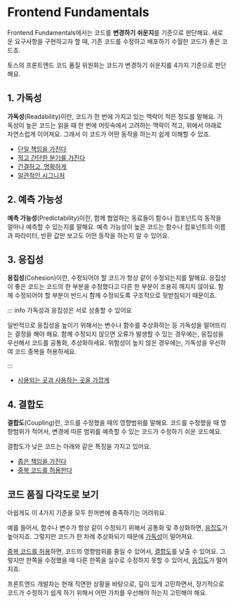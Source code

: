 # Frontend Fundamentals

Frontend Fundamentals에서는 코드를 **변경하기 쉬운지**를 기준으로 판단해요.
새로운 요구사항을 구현하고자 할 때, 기존 코드를 수정하고 배포하기 수월한 코드가 좋은 코드죠.

토스의 프론트엔드 코드 품질 위원회는 코드가 변경하기 쉬운지를 4가지 기준으로 판단해요. 

## 1. 가독성

**가독성**(Readability)이란, 코드가 한 번에 가지고 있는 맥락이 적은 정도를 말해요.
가독성이 높은 코드는 읽을 때 한 번에 머릿속에서 고려하는 맥락이 적고, 위에서 아래로 자연스럽게 이어져요.
그래서 이 코드가 어떤 동작을 하는지 쉽게 이해할 수 있죠.

- [단일 책임을 가진다](./principles/single-responsibility.md)
- [적고 간단한 분기를 가진다](./principles/less-branches.md)
- [간결하고, 명확하게](./principles/return-values-should-be-explicit.md)
- [일관적인 시그니처](./principles/use-predictable-pattern.md)

## 2. 예측 가능성

**예측 가능성**(Predictability)이란, 함께 협업하는 동료들이 함수나 컴포넌트의 동작을 얼마나 예측할 수 있는지를 말해요.
예측 가능성이 높은 코드는 함수나 컴포넌트의 이름과 파라미터, 반환 값만 보고도 어떤 동작을 하는지 알 수 있어요.

## 3. 응집성

**응집성**(Cohesion)이란, 수정되어야 할 코드가 항상 같이 수정되는지를 말해요. 
응집성이 좋은 코드는 코드의 한 부분을 수정했다고 다른 한 부분이 조용히 깨지지 않아요.
함께 수정되어야 할 부분이 반드시 함께 수정되도록 구조적으로 뒷받침되기 때문이죠.

::: info 가독성과 응집성은 서로 상충할 수 있어요

일반적으로 응집성을 높이기 위해서는 변수나 함수를 추상화하는 등 가독성을 떨어뜨리는 결정을 해야 해요.
함께 수정되지 않으면 오류가 발생할 수 있는 경우에는, 응집성을 우선해서 코드를 공통화, 추상화하세요.
위험성이 높지 않은 경우에는, 가독성을 우선하여 코드 중복을 허용하세요.

:::

- [사용되는 곳과 사용하는 곳을 가깝게](./principles/keep-usage-close-it-used.md)

## 4. 결합도

**결합도**(Coupling)란, 코드를 수정했을 때의 영향범위를 말해요. 
코드를 수정했을 때 영향범위가 적어서, 변경에 따른 범위를 예측할 수 있는 코드가 수정하기 쉬운 코드예요. 

결합도가 낮은 코드는 아래와 같은 특징을 가지고 있어요.

- [좁은 책임을 가진다](./principles/single-responsibility.md)
- [중복 코드를 허용한다](./principles/allow-duplicate-code.md)


## 코드 품질 다각도로 보기

아쉽게도 이 4가지 기준을 모두 한꺼번에 충족하기는 어려워요. 

예를 들어서, 함수나 변수가 항상 같이 수정되기 위해서 공통화 및 추상화하면, [응집도](#2-응집성)가 높아지죠. 그렇지만 코드가 한 차례 추상화되기 때문에 [가독성](#1-가독성)이 떨어져요.

[중복 코드를 허용](./principles/allow-duplicate-code.md)하면, 코드의 영향범위를 줄일 수 있어서, [결합도](#3-결합도)를 낮출 수 있어요. 그렇지만 한쪽을 수정했을 때 다른 한쪽을 실수로 수정하지 못할 수 있어서, [응집도](#2-응집성)가 떨어지죠.

프론트엔드 개발자는 현재 직면한 상황을 바탕으로, 깊이 있게 고민하면서, 장기적으로 코드가 수정하기 쉽게 하기 위해서 어떤 가치를 우선해야 하는지 고민해야 해요.

